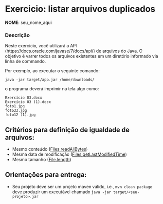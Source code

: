 # Exercicio: listar arquivos duplicados

**NOME**: seu_nome_aqui

### Descrição

Neste exercício, você utilizará a API (https://docs.oracle.com/javase/7/docs/api/) de 
arquivos do Java. O objetivo é varrer todos os arquivos existentes em um diretório 
informado via linha de commando. 

Por exemplo, ao executar o seguinte comando:  
```
java -jar target/app.jar /home/downloads/
```
o programa deverá imprimir na tela algo como:
```
Exercício 03.docx
Exercício 03 (1).docx 
foto1.jpg
foto33.jpg
foto12 (1).jpg 
```

## Critérios para definição de igualdade de arquivos:
- Mesmo conteúdo ([Files.readAllBytes](https://docs.oracle.com/javase/8/docs/api/java/nio/file/Files.html#readAllBytes-java.nio.file.Path-))
- Mesma data de modificação ([Files.getLastModifiedTime](https://docs.oracle.com/javase/8/docs/api/java/nio/file/Files.html#getLastModifiedTime-java.nio.file.Path-java.nio.file.LinkOption...-))
- Mesmo tamanho ([File.length](https://docs.oracle.com/javase/8/docs/api/java/io/File.html#length--))

## Orientações para entrega:
- Seu projeto deve ser um projeto maven válido, i.e., `mvn clean package` deve produzir 
um executável chamado `java -jar target/<seu-projeto>.jar`
